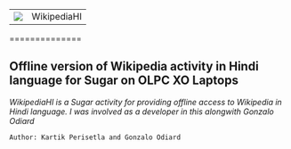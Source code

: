 <table>
<tr>
<td>
<img src="ttp://3.bp.blogspot.com/-Grurkqr44FM/UOrQxmJX7xI/AAAAAAAAEG0/_JteYGGuowI/s320/activity-wikipedia-hi.png"/>
</td>
<td>
WikipediaHI
</td>
</tr>
</table>
==============

Offline version of Wikipedia activity in Hindi language for Sugar on OLPC XO Laptops
--------------
*WikipediaHI is a Sugar activity for providing offline access to Wikipedia in Hindi language. I was involved as a developer in this alongwith Gonzalo Odiard*

    Author: Kartik Perisetla and Gonzalo Odiard
